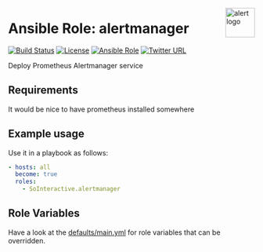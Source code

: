 <p><img src="https://upload.wikimedia.org/wikipedia/commons/thumb/1/1d/Human-dialog-warning.svg/2000px-Human-dialog-warning.svg.png" alt="alert logo" title="alert" align="right" height="60" /></p>

Ansible Role: alertmanager
==========================

[![Build Status](https://ci.devops.sosoftware.pl/buildStatus/icon?job=SoInteractive/alertmanager/master)](https://ci.devops.sosoftware.pl/blue/organizations/jenkins/SoInteractive%2Falertmanager/activity) [![License](https://img.shields.io/badge/license-MIT%20License-brightgreen.svg)](https://opensource.org/licenses/MIT) [![Ansible Role](https://img.shields.io/ansible/role/18273.svg)](https://galaxy.ansible.com/SoInteractive/alertmanager/) [![Twitter URL](https://img.shields.io/twitter/follow/sointeractive.svg?style=social&label=Follow%20%40SoInteractive)](https://twitter.com/sointeractive)

Deploy Prometheus Alertmanager service

Requirements
------------

It would be nice to have prometheus installed somewhere

Example usage
-------------

Use it in a playbook as follows:
```yaml
- hosts: all
  become: true
  roles:
    - SoInteractive.alertmanager
```

Role Variables
--------------

Have a look at the [defaults/main.yml](defaults/main.yml) for role variables
that can be overridden.
